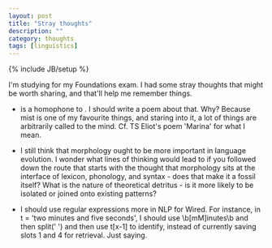 ```yaml
---
layout: post
title: "Stray thoughts"
description: ""
category: thoughts
tags: [linguistics]
---
```

{% include JB/setup %}

I'm studying for my Foundations exam. I had some stray thoughts that
might be worth sharing, and that'll help me remember things.

  * <missed> is a homophone to <mist>. I should write a poem about that.
    Why? Because mist is one of my favourite things, and staring into
it, a lot of things are arbitrarily called to the mind. Cf. TS Eliot's
poem 'Marina' for what I mean. 

  * I still think that morphology ought to be more important in language
    evolution. I wonder what lines of thinking would lead to if you
followed down the route that starts with the thought that morphology
sits at the interface of lexicon, phonology, and syntax - does that make
it a fossil itself? What is the nature of theoretical detritus - is it
more likely to be isolated or joined onto existing patterns?

  * I should use regular expressions more in NLP for Wired. For
    instance, in t = 'two minutes and five seconds', I should use
\b[mM]inutes\b and then split(' ') and then use t[x-1] to identify,
instead of currently saving slots 1 and 4 for retrieval. Just saying. 

